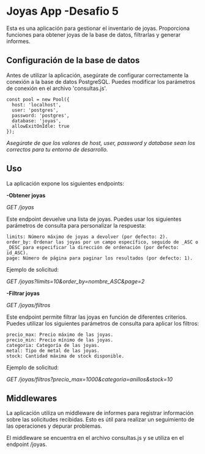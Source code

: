 # Joyas App -Desafio 5

 Esta es una aplicación para gestionar el inventario de joyas. Proporciona funciones para obtener joyas de la base de datos, filtrarlas y generar informes.

## Configuración de la base de datos

   Antes de utilizar la aplicación, asegúrate de configurar correctamente la conexión a la base de datos PostgreSQL. Puedes modificar los parámetros de conexión en el        archivo 'consultas.js'.

    const pool = new Pool({
      host: 'localhost',
      user: 'postgres',
      password: 'postgres',
      database: 'joyas',
      allowExitOnIdle: true
    });

*Asegúrate de que los valores de host, user, password y database sean los correctos para tu entorno de desarrollo.*

## Uso

  La aplicación expone los siguientes endpoints:

**-Obtener joyas**

*GET /joyas*

Este endpoint devuelve una lista de joyas. Puedes usar los siguientes parámetros de consulta para personalizar la respuesta:

    limits: Número máximo de joyas a devolver (por defecto: 2).
    order_by: Ordenar las joyas por un campo específico, seguido de _ASC o _DESC para especificar la dirección de ordenación (por defecto: id_ASC).
    page: Número de página para paginar los resultados (por defecto: 1).

Ejemplo de solicitud:

*GET /joyas?limits=10&order_by=nombre_ASC&page=2*

**-Filtrar joyas**

*GET /joyas/filtros*

Este endpoint permite filtrar las joyas en función de diferentes criterios. Puedes utilizar los siguientes parámetros de consulta para aplicar los filtros:

    precio_max: Precio máximo de las joyas.
    precio_min: Precio mínimo de las joyas.
    categoria: Categoría de las joyas.
    metal: Tipo de metal de las joyas.
    stock: Cantidad máxima de stock disponible.

Ejemplo de solicitud:

*GET /joyas/filtros?precio_max=1000&categoria=anillos&stock=10*

## Middlewares

La aplicación utiliza un middleware de informes para registrar información sobre las solicitudes recibidas. Esto es útil para realizar un seguimiento de las operaciones y depurar problemas.

El middleware se encuentra en el archivo consultas.js y se utiliza en el endpoint /joyas.
